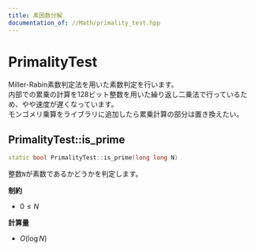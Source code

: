 ```yaml
---
title: 素因数分解
documentation_of: //Math/primality_test.hpp
---
```


# PrimalityTest
Miller-Rabin素数判定法を用いた素数判定を行います。  
内部での累乗の計算を128ビット整数を用いた繰り返し二乗法で行っているため、やや速度が遅くなっています。    
モンゴメリ乗算をライブラリに追加したら累乗計算の部分は置き換えたい。  

## PrimalityTest::is_prime
```cpp
static bool PrimalityTest::is_prime(long long N)
```
整数`N`が素数であるかどうかを判定します。

**制約**
- $0 \leq N$

**計算量**
- $O(\log N)$
